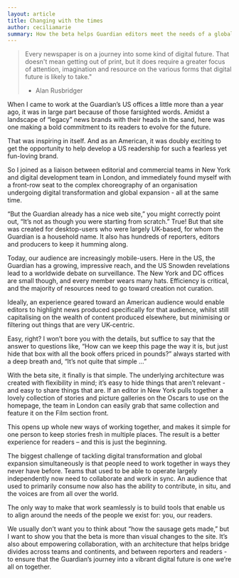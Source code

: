 ```yaml
---
layout: article
title: Changing with the times
author: ceciliamarie
summary: How the beta helps Guardian editors meet the needs of a global digital readership
---
```


> Every newspaper is on a journey into some kind of digital future. That doesn't mean getting out of print, but it does require a greater focus of attention, imagination and resource on the various forms that digital future is likely to take."
> - Alan Rusbridger

When I came to work at the Guardian’s US offices a little more than a year ago, it was in large part because of those farsighted words. Amidst a landscape of “legacy” news brands with their heads in the sand, here was one making a bold commitment to its readers to evolve for the future.

That was inspiring in itself. And as an American, it was doubly exciting to get the opportunity to help develop a US readership for such a fearless yet fun-loving brand.

So I joined as a liaison between editorial and commercial teams in New York and digital development team in London, and immediately found myself with a front-row seat to the complex choreography of an organisation undergoing digital transformation and global expansion - all at the same time.

“But the Guardian already has a nice web site,” you might correctly point out, “It’s not as though you were starting from scratch.” True! But that site was created for desktop-users who were largely UK-based, for whom the Guardian is a household name. It also has hundreds of reporters, editors and producers to keep it humming along.

Today, our audience are increasingly mobile-users. Here in the US, the Guardian has a growing, impressive reach, and the US Snowden revelations lead to a worldwide debate on surveillance. The New York and DC offices are small though, and every member wears many hats. Efficiency is critical, and the majority of resources need to go toward creation not curation.

Ideally, an experience geared toward an American audience would enable editors to highlight news produced specifically for that audience, whilst still capitalising on the wealth of content produced elsewhere, but minimising or filtering out things that are very UK-centric.

Easy, right? I won’t bore you with the details, but suffice to say that the answer to questions like, “How can we keep this page the way it is, but just hide that box with all the book offers priced in pounds?” always started with a deep breath and, “It’s not quite that simple …”

With the beta site, it finally is that simple. The underlying architecture was created with flexibility in mind; it’s easy to hide things that aren’t relevant - and easy to share things that are. If an editor in New York pulls together a lovely collection of stories and picture galleries on the Oscars to use on the homepage, the team in London can easily grab that same collection and feature it on the Film section front.

This opens up whole new ways of working together, and makes it simple for one person to keep stories fresh in multiple places. The result is a better experience for readers – and this is just the beginning.

The biggest challenge of tackling digital transformation and global expansion simultaneously is that people need to work together in ways they never have before. Teams that used to be able to operate largely independently now need to collaborate and work in sync. An audience that used to primarily consume now also has the ability to contribute, in situ, and the voices are from all over the world.

The only way to make that work seamlessly is to build tools that enable us to align around the needs of the people we exist for: you, our readers.

We usually don’t want you to think about “how the sausage gets made,” but I want to show you that the beta is more than visual changes to the site. It’s also about empowering collaboration, with an architecture that helps bridge divides across teams and continents, and between reporters and readers - to ensure that the Guardian’s journey into a vibrant digital future is one we’re all on together.
